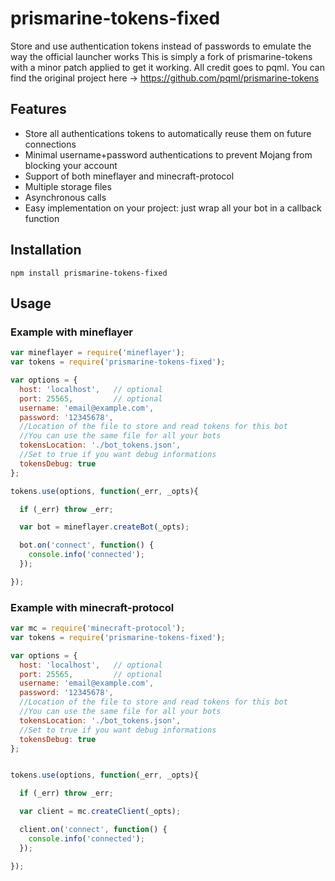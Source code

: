 # prismarine-tokens-fixed
Store and use authentication tokens instead of passwords to emulate the way the official launcher works
This is simply a fork of prismarine-tokens with a minor patch applied to get it working. All credit goes to pqml. You can find the original project here -> https://github.com/pqml/prismarine-tokens
## Features

* Store all authentications tokens to automatically reuse them on future connections
* Minimal username+password authentications to prevent Mojang from blocking your account
* Support of both mineflayer and minecraft-protocol
* Multiple storage files
* Asynchronous calls
* Easy implementation on your project: just wrap all your bot in a callback function

## Installation

`npm install prismarine-tokens-fixed`


## Usage

### Example with mineflayer

```js
var mineflayer = require('mineflayer');
var tokens = require('prismarine-tokens-fixed');

var options = {
  host: 'localhost',   // optional
  port: 25565,         // optional
  username: 'email@example.com',
  password: '12345678',
  //Location of the file to store and read tokens for this bot
  //You can use the same file for all your bots
  tokensLocation: './bot_tokens.json',
  //Set to true if you want debug informations
  tokensDebug: true
};

tokens.use(options, function(_err, _opts){

  if (_err) throw _err;

  var bot = mineflayer.createBot(_opts);

  bot.on('connect', function() {
    console.info('connected');
  });

});

```

### Example with minecraft-protocol

```js
var mc = require('minecraft-protocol');
var tokens = require('prismarine-tokens-fixed');

var options = {
  host: 'localhost',   // optional
  port: 25565,         // optional
  username: 'email@example.com',
  password: '12345678',
  //Location of the file to store and read tokens for this bot
  //You can use the same file for all your bots
  tokensLocation: './bot_tokens.json',
  //Set to true if you want debug informations
  tokensDebug: true
};


tokens.use(options, function(_err, _opts){

  if (_err) throw _err;

  var client = mc.createClient(_opts);

  client.on('connect', function() {
    console.info('connected');
  });

});

```
